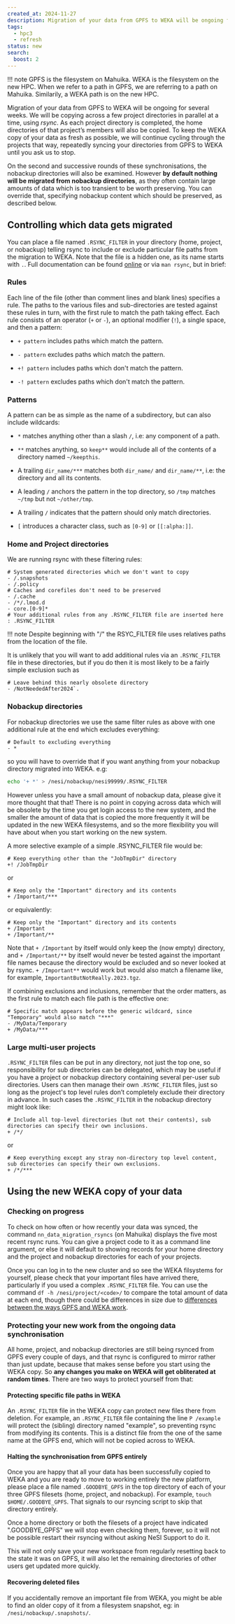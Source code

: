 ```yaml
---
created_at: 2024-11-27
description: Migration of your data from GPFS to WEKA will be ongoing for several weeks.
tags: 
  - hpc3
  - refresh
status: new
search:
  boost: 2
---
```


!!! note
    GPFS is the filesystem on Mahuika. WEKA is the filesystem on the new HPC. When we refer to a path in GPFS, we are referring to a path on Mahuika. Similarily, a WEKA path is on the new HPC.

Migration of your data from GPFS to WEKA will be ongoing for several weeks.
We will be copying across a few project directories in parallel at a time, using _rsync_.
As each project directory is completed, the home directories of that project’s members will also be copied.
To keep the WEKA copy of your data as fresh as possible, we will continue cycling through the projects that way, repeatedly syncing your directories from GPFS to WEKA until you ask us to stop.

On the second and successive rounds of these synchronisations, the nobackup directories will also be examined.
However **by default nothing will be migrated from nobackup directories**, as they often contain large amounts of data which is too transient to be worth preserving. You can override that, specifying nobackup content which should be preserved, as described below.

## Controlling which data gets migrated

You can place a file named `.RSYNC_FILTER` in your directory (home, project, or nobackup) telling rsync to include or exclude particular file paths from the migration to WEKA. Note that the file is a hidden one, as its name starts with `.`. Full documentation can be found [online](https://www.man7.org/linux/man-pages/man1/rsync.1.html#FILTER_RULES) or via `man rsync`, but in brief:

### Rules

Each line of the file (other than comment lines and blank lines) specifies a rule. The paths to the various files and sub-directories are tested against these rules in turn, with the first rule to match the path taking effect. Each rule consists of an operator (`+` or `-`), an optional modifier (`!`), a single space, and then a pattern:

- `+ pattern` includes paths which match the pattern.

- `- pattern` excludes paths which match the pattern.

- `+! pattern` includes paths which don't match the pattern.

- `-! pattern` excludes paths which don't match the pattern.

### Patterns

A pattern can be as simple as the name of a subdirectory, but can also include wildcards:

- `*` matches anything other than a slash `/`, i.e: any component of a path.

- `**` matches anything, so `keep**` would include all of the contents of a directory named `~/keepthis`.

- A trailing `dir_name/***` matches both `dir_name/` and `dir_name/**`, i.e: the directory and all its contents.

- A leading `/` anchors the pattern in the top directory, so  `/tmp` matches `~/tmp` but not `~/other/tmp`.

- A trailing `/` indicates that the pattern should only match directories.

- `[` introduces a character class, such as `[0-9]` or `[[:alpha:]]`.

### Home and Project directories

We are running rsync with these filtering rules:

```rsync
# System generated directories which we don't want to copy
- /.snapshots
- /.policy
# Caches and corefiles don't need to be preserved
- /.cache
- /*/.lmod.d
- core.[0-9]*
# Your additional rules from any .RSYNC_FILTER file are inserted here
: .RSYNC_FILTER
```

!!! note
    Despite beginning with "/" the RSYC_FILTER file uses relatives paths from the location of the file.

It is unlikely that you will want to add additional rules via an `.RSYNC_FILTER` file in these directories, but if you do then it is most likely to be a fairly simple exclusion such as

```rsync
# Leave behind this nearly obsolete directory
- /NotNeededAfter2024`.
```

### Nobackup directories

For nobackup directories we use the same filter rules as above with one additional rule at the end which excludes everything:

```rsync
# Default to excluding everything
- *
```

so you will have to override that if you want anything from your nobackup directory migrated into WEKA.
e.g:

```sh
echo '+ *' > /nesi/nobackup/nesi99999/.RSYNC_FILTER
```

However unless you have a small amount of nobackup data, please give it more thought that that! There is no point in copying across data which will be obsolete by the time you get login access to the new system, and the smaller the amount of data that is copied the more frequently it will be updated in the new WEKA filesystems, and so the more flexibility you will have about when you start working on the new system.

A more selective example of a simple .RSYNC_FILTER file would be:

```rsync
# Keep everything other than the "JobTmpDir" directory
+! /JobTmpDir
```

or

```rsync
# Keep only the "Important" directory and its contents
+ /Important/***
```

or equivalently:

```rsync
# Keep only the "Important" directory and its contents
+ /Important
+ /Important/**
```

Note that `+ /Important` by itself would only keep the (now empty) directory, and `+ /Important/**` by itself would never be tested against the important file names because the directory would be excluded and so never looked at by rsync.  `+ /Important**` would work but would also match a filename like, for example, `ImportantButNotReally.2023.tgz`.

If combining exclusions and inclusions, remember that the order matters, as the first rule to match each file path is the effective one:

```rsync
# Specific match appears before the generic wildcard, since "Temporary" would also match "***"
- /MyData/Temporary
+ /MyData/***
```

### Large multi-user projects

`.RSYNC_FILTER` files can be put in any directory, not just the top one, so responsibility for sub directories can be delegated, which may be useful if you have a project or nobackup directory containing several per-user sub directories.  Users can then manage their own `.RSYNC_FILTER` files, just so long as the project's top level rules don’t completely exclude their directory in advance.  In such cases the `.RSYNC_FILTER` in the nobackup directory might look like:

```rsync
# Include all top-level directories (but not their contents), sub directories can specify their own inclusions. 
+ /*/
```

or

```rsync
# Keep everything except any stray non-directory top level content, sub directories can specify their own exclusions.
+ /*/***
```

## Using the new WEKA copy of your data

### Checking on progress

To check on how often or how recently your data was synced, the command `nn_data_migration_rsyncs` (on Mahuika) displays the five most recent rsync runs. You can give a project code to it as a command line argument, or else it will default to showing records for your home directory and the project and nobackup directories for each of your projects.  

Once you can log in to the new cluster and so see the WEKA filsystems for yourself, please check that your important files have arrived there, particularly if you used a complex `.RSYNC_FILTER` file. You can use the command `df -h /nesi/project/<code>/` to compare the total amount of data at each end, though there could be differences in size due to [differences between the ways GPFS and WEKA work](../../General/FAQs/Mahuika_HPC3_Differences.md#disk).

### Protecting your new work from the ongoing data synchronisation

All home, project, and nobackup directories are still being rsynced from GPFS every couple of days, and that rsync is configured to mirror rather than just update, because that makes sense before you start using the WEKA copy. So **any changes you make on WEKA will get obliterated at random times**. There are two ways to protect yourself from that:

#### Protecting specific file paths in WEKA

An `.RSYNC_FILTER` file in the WEKA copy can protect new files there from deletion. For example, an `.RSYNC_FILTER` file containing the line `P /example` will protect the (sibling) directory named "example", so preventing rsync from modifying its contents. This is a distinct file from the one of the same name at the GPFS end, which will not be copied across to WEKA.

#### Halting the synchronisation from GPFS entirely

Once you are happy that all your data has been successfully copied to WEKA and you are ready to move to working entirely the new platform, please place a file named `.GOODBYE_GPFS` in the top directory of each of your three GPFS filesets (home, project, and nobackup). For example, `touch $HOME/.GOODBYE_GPFS`. That signals to our rsyncing script to skip that directory entirely.

Once a home directory or both the filesets of a project have indicated ".GOODBYE_GPFS" we will stop even checking them, forever, so it will not be possible restart their rsyncing without asking NeSI Support to do it.

This will not only save your new workspace from regularly resetting back to the state it was on GPFS, it will also let the remaining directories of other users get updated more quickly.

#### Recovering deleted files

If you accidentally remove an important file from WEKA, you might be able to find an older copy of it from a filesystem snapshot, eg: in `/nesi/nobackup/.snapshots/`.

